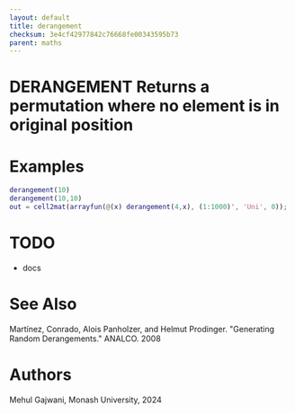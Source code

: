 ```yaml
---
layout: default
title: derangement
checksum: 3e4cf42977842c76668fe00343595b73
parent: maths
---
```



 
# DERANGEMENT Returns a permutation where no element is in original position
 
# Examples
```matlab
derangement(10)
derangement(10,10)
out = cell2mat(arrayfun(@(x) derangement(4,x), (1:1000)', 'Uni', 0)); [C,~,ic] = unique(out, 'rows'); figure; histogram(ic, (0:height(C))+0.5);
```
 
# TODO
-  docs 
 
# See Also

Martínez, Conrado, Alois Panholzer, and Helmut Prodinger. "Generating Random Derangements." ANALCO. 2008

 
# Authors

Mehul Gajwani, Monash University, 2024

